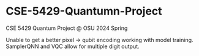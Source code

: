 # CSE-5429-Quantumn-Project
CSE 5429 Quantum Project @ OSU 2024 Spring

Unable to get a better pixel -> qubit encoding working with model training. SamplerQNN and VQC allow for multiple digit output.